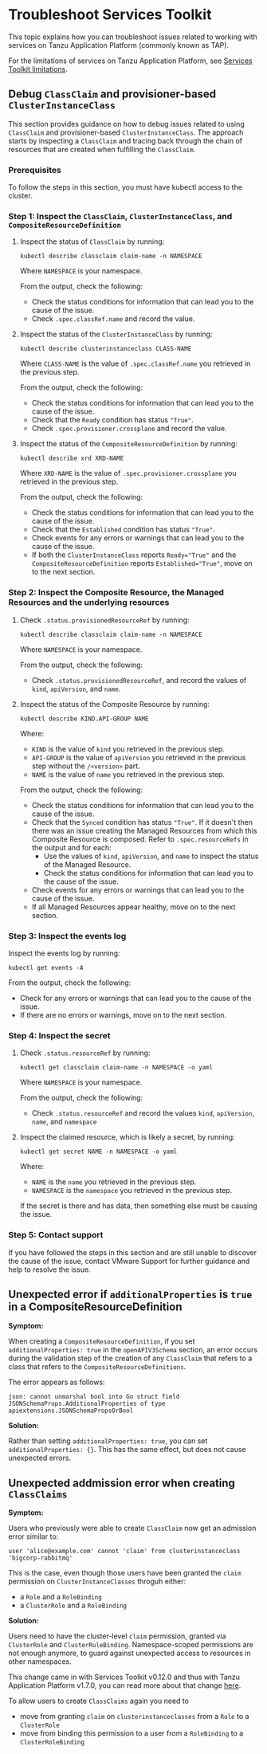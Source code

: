 # Troubleshoot Services Toolkit

This topic explains how you can troubleshoot issues related to working with services on
Tanzu Application Platform (commonly known as TAP).

For the limitations of services on Tanzu Application Platform, see
[Services Toolkit limitations](../reference/known-limitations.hbs.md).

## <a id="debug-dynamic-provisioning"></a> Debug `ClassClaim` and provisioner-based `ClusterInstanceClass`

This section provides guidance on how to debug issues related to using `ClassClaim`
and provisioner-based `ClusterInstanceClass`.
The approach starts by inspecting a `ClassClaim` and tracing back through the chain of
resources that are created when fulfilling the `ClassClaim`.

### <a id="prereq"></a> Prerequisites

To follow the steps in this section, you must have kubectl access to the cluster.

### <a id="inspect-class-claim"></a> Step 1: Inspect the `ClassClaim`, `ClusterInstanceClass`, and `CompositeResourceDefinition`

1. Inspect the status of `ClassClaim` by running:

   ```console
   kubectl describe classclaim claim-name -n NAMESPACE
   ```

   Where `NAMESPACE` is your namespace.

   From the output, check the following:

   - Check the status conditions for information that can lead you to the cause of the issue.
   - Check `.spec.classRef.name` and record the value.

1. Inspect the status of the `ClusterInstanceClass` by running:

   ```console
   kubectl describe clusterinstanceclass CLASS-NAME
   ```

   Where `CLASS-NAME` is the value of `.spec.classRef.name` you retrieved in the previous step.

   From the output, check the following:

   - Check the status conditions for information that can lead you to the cause of the issue.
   - Check that the `Ready` condition has status `"True"`.
   - Check `.spec.provisioner.crossplane` and record the value.

1. Inspect the status of the `CompositeResourceDefinition` by running:

   ```console
   kubectl describe xrd XRD-NAME
   ```

   Where `XRD-NAME` is the value of `.spec.provisioner.crossplane` you retrieved in the previous step.

   From the output, check the following:

   - Check the status conditions for information that can lead you to the cause of the issue.
   - Check that the `Established` condition has status `"True"`.
   - Check events for any errors or warnings that can lead you to the cause of the issue.
   - If both the `ClusterInstanceClass` reports `Ready="True"` and the `CompositeResourceDefinition`
     reports `Established="True"`, move on to the next section.

### <a id="inspect-comp-resource"></a> Step 2: Inspect the Composite Resource, the Managed Resources and the underlying resources

1. Check `.status.provisionedResourceRef` by running:

   ```console
   kubectl describe classclaim claim-name -n NAMESPACE
   ```

   Where `NAMESPACE` is your namespace.

   From the output, check the following:

   - Check `.status.provisionedResourceRef`, and record the values of `kind`, `apiVersion`, and `name`.

1. Inspect the status of the Composite Resource by running:

   ```console
   kubectl describe KIND.API-GROUP NAME
   ```

   Where:

   - `KIND` is the value of `kind` you retrieved in the previous step.
   - `API-GROUP` is the value of `apiVersion` you retrieved in the previous step without the `/<version>` part.
   - `NAME` is the value of `name` you retrieved in the previous step.

   From the output, check the following:

   - Check the status conditions for information that can lead you to the cause of the issue.
   - Check that the `Synced` condition has status `"True"`. If it doesn't then there was an issue creating
   the Managed Resources from which this Composite Resource is composed. Refer to `.spec.resourceRefs`
   in the output and for each:
     - Use the values of `kind`, `apiVersion`, and `name` to inspect the status of the Managed Resource.
     - Check the status conditions for information that can lead you to the cause of the issue.
   - Check events for any errors or warnings that can lead you to the cause of the issue.
   - If all Managed Resources appear healthy, move on to the next section.

### <a id="inspect-log"></a> Step 3: Inspect the events log

Inspect the events log by running:

```console
kubectl get events -A
```

From the output, check the following:

- Check for any errors or warnings that can lead you to the cause of the issue.
- If there are no errors or warnings, move on to the next section.

### <a id="inspect-secret"></a> Step 4: Inspect the secret

1. Check `.status.resourceRef` by running:

   ```console
   kubectl get classclaim claim-name -n NAMESPACE -o yaml
   ```

   Where `NAMESPACE` is your namespace.

   From the output, check the following:

   - Check `.status.resourceRef` and record the values `kind`, `apiVersion`, `name`, and `namespace`

1. Inspect the claimed resource, which is likely a secret, by running:

   ```console
   kubectl get secret NAME -n NAMESPACE -o yaml
   ```

   Where:

   - `NAME` is the `name` you retrieved in the previous step.
   - `NAMESPACE` is the `namespace` you retrieved in the previous step.

   If the secret is there and has data, then something else must be causing the issue.

### <a id="contact-support"></a> Step 5: Contact support

If you have followed the steps in this section and are still unable to discover the cause of the issue,
contact VMware Support for further guidance and help to resolve the issue.

## <a id="compositeresourcedef"></a> Unexpected error if `additionalProperties` is `true` in a CompositeResourceDefinition

**Symptom:**

When creating a `CompositeResourceDefinition`, if you set `additionalProperties: true` in the
`openAPIV3Schema` section, an error occurs during the validation step of the creation of any
`ClassClaim` that refers to a class that refers to the `CompositeResourceDefinitions`.

The error appears as follows:

```console
json: cannot unmarshal bool into Go struct field JSONSchemaProps.AdditionalProperties of type apiextensions.JSONSchemaPropsOrBool
```

**Solution:**

Rather than setting `additionalProperties: true`, you can set `additionalProperties: {}`.
This has the same effect, but does not cause unexpected errors.

## <a id="claim-rbac"></a> Unexpected addmission error when creating `ClassClaims`

**Symptom:**

Users who previously were able to create `ClassClaim` now get an admission
error similar to:
```console
user 'alice@example.com' cannot 'claim' from clusterinstanceclass 'bigcorp-rabbitmq'
```

This is the case, even though those users have been granted the `claim`
permission on `ClusterInstanceClasses` throguh either:
- a `Role` and a `RoleBinding`
- a `ClusterRole` and a `RoleBinding`

**Solution:**

Users need to have the cluster-level `claim` permission, granted via
`ClusterRole` and `ClusterRuleBinding`. Namespace-scoped permissions are not
enough anymore, to guard against unexpected access to resources in other
namespaces.

This change came in with Services Toolkit v0.12.0 and thus with Tanzu
Application Platform v1.7.0, you can read more about that change
[here](../reference/api/rbac.hbs.md).
<!--
Services Toolkit v0.12.0 for Tanzu Application Platform v1.7.0
Services Toolkit v0.11.1 for Tanzu Application Platform v1.6.3
Services Toolkit v0.10.3 for Tanzu Application Platform v1.5.5
-->

To allow users to create `ClassClaims` again you need to
- move from granting `claim` on `clusterinstanceclasses` from a `Role` to a `ClusterRole`
- move from binding this permission to a user from a `RoleBinding` to a `ClusterRoleBinding`
